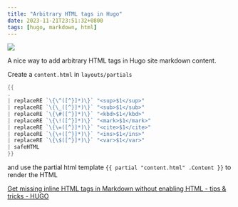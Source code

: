 ```yaml
---
title: "Arbitrary HTML tags in Hugo"
date: 2023-11-21T23:51:32+0800
tags: [hugo, markdown, html]
---
```


<div class="note-link-img-wrapper"><img src="/images/2023-11-21T235132.png"></img></div>

A nice way to add arbitrary HTML tags in Hugo site markdown content.

Create a `content.html` in `layouts/partials`
```go
{{
.
| replaceRE `\{\^([^}]*)\}` "<sup>$1</sup>"
| replaceRE `\{\_([^}]*)\}` "<sub>$1</sub>"
| replaceRE `\{\#([^}]*)\}` "<kbd>$1</kbd>"
| replaceRE `\{\!([^}]*)\}` "<mark>$1</mark>"
| replaceRE `\{\=([^}]*)\}` "<cite>$1</cite>"
| replaceRE `\{\+([^}]*)\}` "<ins>$1</ins>"
| replaceRE `\{\$([^}]*)\}` "<var>$1</var>"
| safeHTML 
}}
``` 

and use the partial html template `{{ partial "content.html" .Content }}` to render the HTML

[Get missing inline HTML tags in Markdown without enabling HTML - tips & tricks - HUGO](https://discourse.gohugo.io/t/get-missing-inline-html-tags-in-markdown-without-enabling-html/40234)

